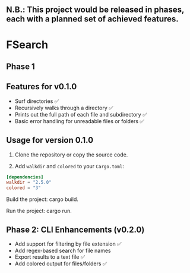 ## N.B.: This project would be released in phases, each with a planned set of achieved features.

# FSearch
## Phase 1
## Features for v0.1.0

- Surf directories ✅
- Recursively walks through a directory ✅
- Prints out the full path of each file and subdirectory ✅
- Basic error handling for unreadable files or folders ✅

## Usage for version 0.1.0

1. Clone the repository or copy the source code.

2. Add `walkdir` and `colored` to your `Cargo.toml`:

```toml
[dependencies]
walkdir = "2.5.0"
colored = "3"
```
Build the project: cargo build. 

Run the project: cargo run.

## Phase 2: CLI Enhancements (v0.2.0)

- Add support for filtering by file extension ✅
- Add regex-based search for file names
- Export results to a text file ✅
- Add colored output for files/folders ✅
